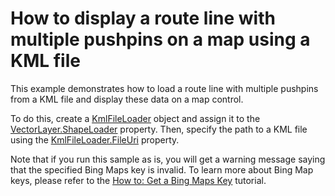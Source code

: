 # How to display a route line with multiple pushpins on a map using a KML file


<p>This example demonstrates how to load a route line with multiple pushpins from a KML file and display these data on a map control. <br />
</p><p>To do this, create a <a href="http://documentation.devexpress.com/#Silverlight/clsDevExpressXpfMapKmlFileLoadertopic"><u>KmlFileLoader</u></a> object and assign it to the <a href="http://documentation.devexpress.com/#Silverlight/DevExpressXpfMapVectorLayer_ShapeLoadertopic"><u>VectorLayer.ShapeLoader</u></a> property. Then, specify the path to a KML file using the <a href="http://documentation.devexpress.com/#Silverlight/DevExpressXpfMapKmlFileLoader_FileUritopic"><u>KmlFileLoader.FileUri</u></a> property.<br />
</p><p>Note that if you run this sample as is, you will get a warning message saying that the specified Bing Maps key is invalid. To learn more about Bing Map keys, please refer to the <a href="http://documentation.devexpress.com/#Silverlight/CustomDocument5975"><u>How to: Get a Bing Maps Key</u></a> tutorial.</p><br />
<br />
<br />


<br/>


